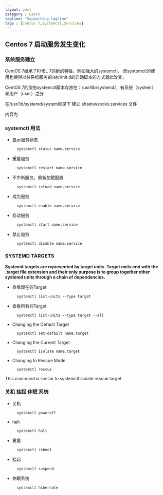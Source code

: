 ```yaml
---
layout: post
category : Learn
tagline: "Supporting tagline"
tags : [Centos 7,systemctl,Services]
---
```


## Centos 7 启动服务发生变化

### 系统服务建立

CentOS 7继承了RHEL 7的新的特性，例如强大的systemctl，
而systemctl的使用也使得以往系统服务的/etc/init.d的启动脚本的方式就此改变，

CentOS 7的服务systemctl脚本存放在：/usr/lib/systemd/，有系统（system）和用户（user）之分

在/usr/lib/systemd/system目录下
建立 shadowsocks.services 文件

内容为
	
### systemctl 用法

* 显示服务状态
		
		systemctl status name.service

* 重启服务
		
		systemctl restart name.service
	
* 不中断服务，重新加载配置

		systemctl reload name.service
	
* 成为服务

		systemctl enable name.service

* 启动服务

		systemctl start name.service
		
* 禁止服务

		systemctl disable name.service
		
### SYSTEMD TARGETS

**Systemd targets are represented by target units. Target units end with the .target file extension and their only purpose is to group together other systemd units through a chain of dependencies.**

* 查看现在的Target

		systemctl list-units --type target
		
* 查看所有的Target

		systemctl list-units --type target --all
		
* Changing the Default Target
		
		systemctl set-default name.target
		
* Changing the Current Target

		systemctl isolate name.target
		
* Changing to Rescue Mode

		systemctl rescue
		
This command is similar to systemctl isolate rescue.target

### 关机 挂起 休眠 系统

* 关机

		systemctl poweroff
		
* halt

		systemctl halt
		
* 重启

		systemctl reboot
		
* 挂起

		systemctl suspend
		
* 休眠系统

		systemctl hibernate






